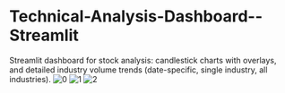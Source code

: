 # Technical-Analysis-Dashboard--Streamlit
Streamlit dashboard for stock analysis: candlestick charts with overlays, and detailed industry volume trends (date-specific, single industry, all industries).
![0](https://github.com/user-attachments/assets/a989f3c4-3e6f-4e25-a28c-b5434d83086e)
![1](https://github.com/user-attachments/assets/4ea258d1-cb64-431b-9ac6-c42b7bc11fe6)
![2](https://github.com/user-attachments/assets/6ed0a915-e9d3-45b9-92a9-e64b3899e488)


